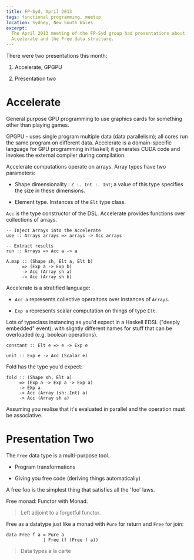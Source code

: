 ```yaml
---
title: FP-Syd, April 2013
tags: functional programming, meetup
location: Sydney, New South Wales
excerpt: 
  The April 2013 meeting of the FP-Syd group had presentations about
  Accelerate and the Free data structure.
---
```


There were two presentations this month:

1. Accelerate; GPGPU

2. Presentation two

# Accelerate

General purpose GPU programming to use graphics cards for something other than
playing games.

GPGPU - uses single program multiple data (data parallelism); all cores run
the same program on different data. Accelerate is a domain-specific language
for GPU programming in Haskell; it generates CUDA code and invokes the
external compiler during compilation.

Accelerate computations operate on arrays. Array types have two parameters:

- Shape dimensionality : `Z :. Int :. Int`; a value of this type specifies the
  size in these dimensions.

- Element type. Instances of the `Elt` type class.

`Acc` is the type constructor of the DSL. Accelerate provides functions over
collections of arrays.

	-- Inject Arrays into the Accelerate 
    use :: Arrays arrays => arrays -> Acc arrays

    -- Extract results
    run :: Arrays => Acc a -> a

    A.map :: (Shape sh, Elt a, Elt b)
          => (Exp a -> Exp b)
          -> Acc (Array sh a)
          -> Acc (Array sh b)

Accelerate is a stratified language:

- `Acc a` represents collective operaitons over instances of `Arrays`.

- `Exp a` represents scalar computation on things of type `Elt`.

Lots of typeclass instancing as you'd expect in a Haskell EDSL ("deeply
embedded" event); with slightly different names for stuff that can be
overloaded (e.g. boolean operations).

    constant :: Elt e => e -> Exp e

    unit :: Exp e -> Acc (Scalar e)

Fold has the type you'd expect:

    fold :: (Shape sh, Elt a)
         => (Exp a -> Exp a -> Exp a)
         -> EXp a
         -> Acc (Array (sh:.Int) a)
         -> Acc (Array sh a)

Assuming you realise that it's evaluated in parallel and the operation must be
associative.

# Presentation Two

The `Free` data type is a multi-purpose tool.

- Program transformations

- Giving you free code (deriving things automatically)

A free foo is the simplest thing that satisfies all the 'foo' laws.

Free monad: Functor with Monad.

> Left adjoint to a forgetful functor.

Free as a datatype just like a monad with `Pure` for return and `Free` for
join:

    data Free f a = Pure a
    			  | Free (f (Free f a))


> Data types a la carte

